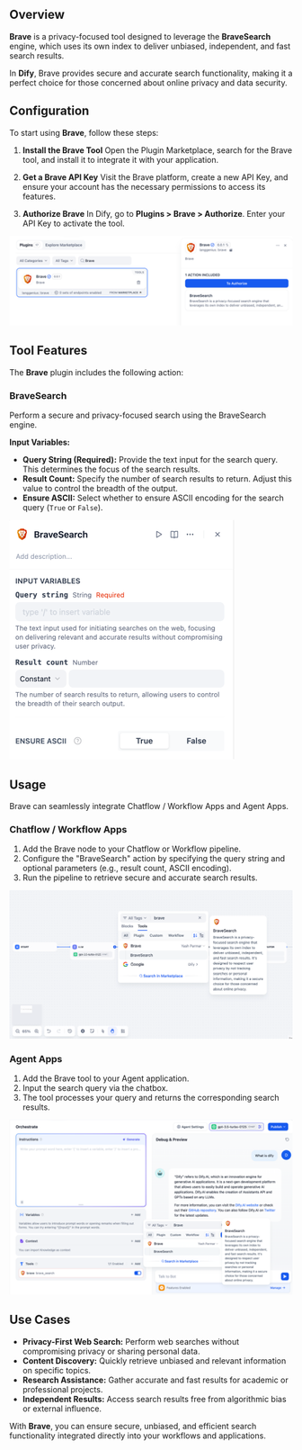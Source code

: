 ## Overview

**Brave** is a privacy-focused tool designed to leverage the **BraveSearch** engine, which uses its own index to deliver unbiased, independent, and fast search results.

In **Dify**, Brave provides secure and accurate search functionality, making it a perfect choice for those concerned about online privacy and data security.

## Configuration

To start using **Brave**, follow these steps:

1. **Install the Brave Tool** Open the Plugin Marketplace, search for the Brave tool, and install it to integrate it with your application.

2. **Get a Brave API Key** Visit the Brave platform, create a new API Key, and ensure your account has the necessary permissions to access its features.

3. **Authorize Brave** In Dify, go to **Plugins > Brave > Authorize**. Enter your API Key to activate the tool.

![](./_assets/vectorizer-01.png)

## Tool Features

The **Brave** plugin includes the following action:

### BraveSearch

Perform a secure and privacy-focused search using the BraveSearch engine.

**Input Variables:**

* **Query String (Required):** Provide the text input for the search query. This determines the focus of the search results.
* **Result Count:** Specify the number of search results to return. Adjust this value to control the breadth of the output.
* **Ensure ASCII:** Select whether to ensure ASCII encoding for the search query (`True` or `False`).

<img src="./_assets/vectorizer-02.png" width="400" alt="Brave Search Configuration">

## Usage

Brave can seamlessly integrate Chatflow / Workflow Apps and Agent Apps.

### Chatflow / Workflow Apps

1. Add the Brave node to your Chatflow or Workflow pipeline.
2. Configure the "BraveSearch" action by specifying the query string and optional parameters (e.g., result count, ASCII encoding).
3. Run the pipeline to retrieve secure and accurate search results.

![](./_assets/vectorizer-03.png)

### Agent Apps

1. Add the Brave tool to your Agent application.
2. Input the search query via the chatbox.
3. The tool processes your query and returns the corresponding search results.

![](./_assets/vectorizer-04.png)

## Use Cases

* **Privacy-First Web Search:** Perform web searches without compromising privacy or sharing personal data.
* **Content Discovery:** Quickly retrieve unbiased and relevant information on specific topics.
* **Research Assistance:** Gather accurate and fast results for academic or professional projects.
* **Independent Results:** Access search results free from algorithmic bias or external influence.

With **Brave**, you can ensure secure, unbiased, and efficient search functionality integrated directly into your workflows and applications.
